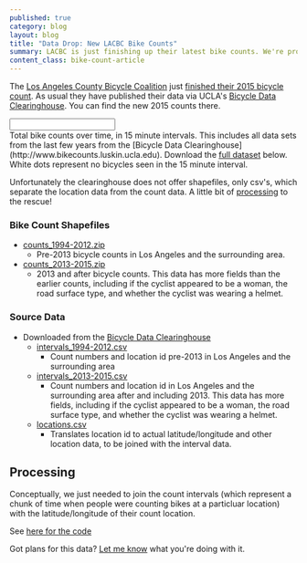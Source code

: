```yaml
---
published: true
category: blog
layout: blog
title: "Data Drop: New LACBC Bike Counts"
summary: LACBC is just finishing up their latest bike counts. We're providing some ready-to-go shapefile data of their results.
content_class: bike-count-article
---
```


The [Los Angeles County Bicycle Coalition](http://la-bike.org) just
[finished their 2015 bicycle
count](http://la-bike.org/events/los-angeles-bike-ped-count-2015). As
usual they have published their data via UCLA's [Bicycle Data
Clearinghouse](http://www.bikecounts.luskin.ucla.edu). You can find the
new 2015 counts there.

<script src='https://api.tiles.mapbox.com/mapbox.js/v2.2.1/mapbox.js'></script>
<link href='https://api.tiles.mapbox.com/mapbox.js/v2.2.1/mapbox.css' rel='stylesheet' />
<script src="/js/config.js"></script>
<script src="/js/bike_count_map.js"></script>
<script src="/bower_components/seiyria-bootstrap-slider/js/bootstrap-slider.js"></script>
<link href='/bower_components/seiyria-bootstrap-slider/css/bootstrap-slider.css' rel='stylesheet' />
<div class='article-splash'>
  <div id='map'>
    <div>
      <input class="slider" />
    </div>
  </div>
  <div class='article-caption'>
    Total bike counts over time, in 15 minute intervals. This includes
    all data sets from the last few years from the [Bicycle Data
    Clearinghouse](http://www.bikecounts.luskin.ucla.edu).  Download the
    <a href="#bike-count-shapefiles">full dataset</a> below. White dots
    represent no bicycles seen in the 15 minute interval.
  </div>
</div>
<script>
  $(function(){
    var application = new BikeCountMap($("#map"));
  });
</script>

Unfortunately the clearinghouse does not offer shapefiles, only csv's,
which separate the location data from the count data. A little bit of
[processing](#processing) to the rescue!

<a name='bike-count-shapefiles'></a>
### Bike Count Shapefiles

 * [<i class="fa fa-file"></i> counts_1994-2012.zip](https://s3-us-west-1.amazonaws.com/collision-la/data/2015-11-3-LACBC-bike-count-data/counts_1994-2012.zip)
   * Pre-2013 bicycle counts in Los Angeles and the
   surrounding area.
 * [<i class="fa fa-file"></i> counts_2013-2015.zip](https://s3-us-west-1.amazonaws.com/collision-la/data/2015-11-3-LACBC-bike-count-data/counts_2013-2015.zip)
   * 2013 and after bicycle counts. This data has more fields than the
   earlier counts, including if the cyclist appeared to be a woman, the
   road surface type, and whether the cyclist was wearing a helmet.

### Source Data

 * Downloaded from the [Bicycle Data
  Clearinghouse](http://www.bikecounts.luskin.ucla.edu)
   * [<i class="fa fa-file"></i>
   intervals_1994-2012.csv](https://s3-us-west-1.amazonaws.com/collision-la/data/2015-11-3-LACBC-bike-count-data/intervals_1994-2012.csv)
     * Count numbers and location id pre-2013 in Los Angeles and the
     surrounding area
   * [<i class="fa fa-file"></i> intervals_2013-2015.csv](https://s3-us-west-1.amazonaws.com/collision-la/data/2015-11-3-LACBC-bike-count-data/intervals_2013-2015.csv)
     * Count numbers and location id in Los Angeles and the
     surrounding area after and including 2013. This data has more fields,
     including if the cyclist appeared to be a woman, the road surface
     type, and whether the cyclist was wearing a helmet.
   * [<i class="fa fa-file"></i> locations.csv](https://s3-us-west-1.amazonaws.com/collision-la/data/2015-11-3-LACBC-bike-count-data/locations.csv)
     * Translates location id to actual latitude/longitude and other location data, to be joined with the
     interval data.

<a name="processing"></a>
## Processing

Conceptually, we just needed to join the count intervals (which
represent a chunk of time when people were counting bikes at a
particluar location) with the latitude/longitude of their count
location.

See [here for the
code](https://github.com/jackpine/collision/tree/master/visualizations/bike_count/bin)

Got plans for this data? <a href="mailto:michael@jackpine.me">Let me
know</a> what you're doing with it.

